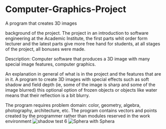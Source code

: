 # Computer-Graphics-Project
A program that creates 3D images

background of the project. The project in an introduction to software engineering at the Academic Institute, the first parts whit order form lecturer and the latest parts give more free hand for students, at all stages of the project, all bonuses were made.

Description: Computer software that produces a 3D image with many special image features, computer graphics.

An explanation in general of what is in the project and the features that are in it. A program to create 3D images with special effects such as soft shadow and field depth (ie, some of the image is sharp and some of the image blurred) this optional option of frozen objects or objects like water means that their reflection is a bit blurry.

The program requires problem domain: color, geometry, algebra, photography, architecture, etc. The program contains vectors and points created by the programmer rather than modules reserved in the work environment
![shadow test 6](https://user-images.githubusercontent.com/46029313/179388623-2b52e63a-6f1e-42bc-b086-844fb3b0e1f0.jpg)
![Sphera with Sphera](https://user-images.githubusercontent.com/46029313/179388645-a09ad404-a172-4767-9721-907c5a97f568.jpg)
